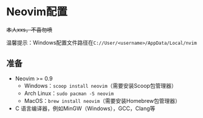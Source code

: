 # Neovim配置
~~本人xxs，不喜勿喷~~

温馨提示：Windows配置文件路径在`C://User/<username>/AppData/Local/nvim`
## 准备
- Neovim >= 0.9
  - Windows：`scoop install neovim`（需要安装Scoop包管理器）
  - Arch Linux：`sudo pacman -S neovim`
  - MacOS：`brew install neovim`（需要安装Homebrew包管理器）
- C 语言编译器，例如MinGW（Windows），GCC，Clang等
